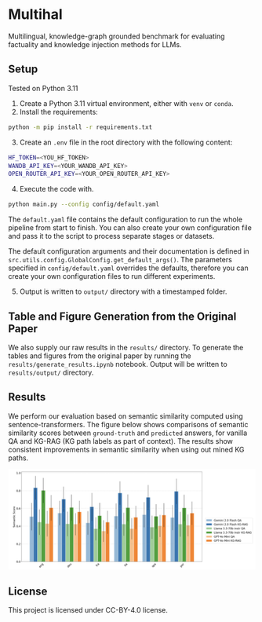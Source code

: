 # Multihal
Multilingual, knowledge-graph grounded benchmark for evaluating factuality and knowledge injection methods for LLMs.

## Setup
Tested on Python 3.11
1. Create a Python 3.11 virtual environment, either with `venv` or `conda`.
2. Install the requirements:
```bash
python -m pip install -r requirements.txt
```
3. Create an `.env` file in the root directory with the following content:
```bash
HF_TOKEN=<YOU_HF_TOKEN>
WANDB_API_KEY=<YOUR_WANDB_API_KEY>
OPEN_ROUTER_API_KEY=<YOUR_OPEN_ROUTER_API_KEY>
```
4. Execute the code with.
```bash
python main.py --config config/default.yaml
```
The `default.yaml` file contains the default configuration to run the whole pipeline from start to finish. You can also create your own configuration file and pass it to the script to process separate stages or datasets.

The default configuration arguments and their documentation is defined in `src.utils.config.GlobalConfig.get_default_args()`. The parameters specified in `config/default.yaml` overrides the defaults, therefore you can create your own configuration files to run different experiments.

5. Output is written to `output/` directory with a timestamped folder.

## Table and Figure Generation from the Original Paper
We also supply our raw results in the `results/` directory. To generate the tables and figures from the original paper by running the `results/generate_results.ipynb` notebook. Output will be written to `results/output/` directory.

## Results
We perform our evaluation based on semantic similarity computed using sentence-transformers. The figure below shows comparisons of semantic similarity scores between `ground-truth` and `predicted` answers, for vanilla QA and KG-RAG (KG path labels as part of context). The results show consistent improvements in semantic similarity when using out mined KG paths.

![alt text](fig/results.png)

## License
This project is licensed under CC-BY-4.0 license.